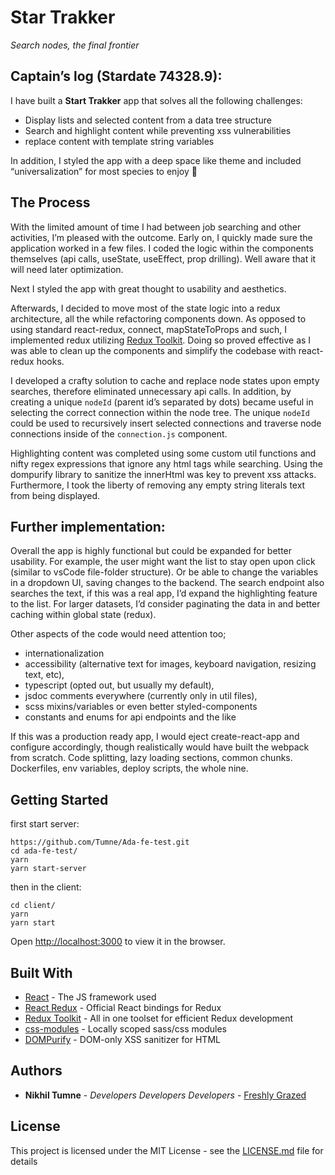 # Star Trakker

_Search nodes, the final frontier_

## Captain’s log (Stardate 74328.9):

I have built a **Start Trakker** app that solves all the following challenges:

- Display lists and selected content from a data tree structure
- Search and highlight content while preventing xss vulnerabilities
- replace content with template string variables

In addition, I styled the app with a deep space like theme and included “universalization” for most species to enjoy
🖖

## The Process

With the limited amount of time I had between job searching and other activities, I’m pleased with the outcome. Early on, I quickly made sure the application worked in a few files. I coded the logic within the components themselves (api calls, useState, useEffect, prop drilling). Well aware that it will need later optimization.

Next I styled the app with great thought to usability and aesthetics.

Afterwards, I decided to move most of the state logic into a redux architecture, all the while refactoring components down. As opposed to using standard react-redux, connect, mapStateToProps and such, I implemented redux utilizing [Redux Toolkit](https://redux-toolkit.js.org/). Doing so proved effective as I was able to clean up the components and simplify the codebase with react-redux hooks.

I developed a crafty solution to cache and replace node states upon empty searches, therefore eliminated unnecessary api calls. In addition, by creating a unique `nodeId` (parent id’s separated by dots) became useful in selecting the correct connection within the node tree. The unique `nodeId` could be used to recursively insert selected connections and traverse node connections inside of the `connection.js` component.

Highlighting content was completed using some custom util functions and nifty regex expressions that ignore any html tags while searching. Using the dompurify library to sanitize the innerHtml was key to prevent xss attacks. Furthermore, I took the liberty of removing any empty string literals text from being displayed.

## Further implementation:

Overall the app is highly functional but could be expanded for better usability. For example, the user might want the list to stay open upon click (similar to vsCode file-folder structure). Or be able to change the variables in a dropdown UI, saving changes to the backend. The search endpoint also searches the text, if this was a real app, I’d expand the highlighting feature to the list. For larger datasets, I’d consider paginating the data in and better caching within global state (redux).

Other aspects of the code would need attention too;

- internationalization
- accessibility (alternative text for images, keyboard navigation, resizing text, etc),
- typescript (opted out, but usually my default),
- jsdoc comments everywhere (currently only in util files),
- scss mixins/variables or even better styled-components
- constants and enums for api endpoints and the like

If this was a production ready app, I would eject create-react-app and configure accordingly, though realistically would have built the webpack from scratch. Code splitting, lazy loading sections, common chunks. Dockerfiles, env variables, deploy scripts, the whole nine.

## Getting Started

first start server:

```
https://github.com/Tumne/Ada-fe-test.git
cd ada-fe-test/
yarn
yarn start-server
```

then in the client:

```
cd client/
yarn
yarn start
```

Open [http://localhost:3000](http://localhost:3000) to view it in the browser.

## Built With

- [React](https://reactjs.org/) - The JS framework used
- [React Redux](https://react-redux.js.org/) - Official React bindings for Redux
- [Redux Toolkit](https://redux-toolkit.js.org/) - All in one toolset for efficient Redux development
- [css-modules](https://github.com/css-modules/css-modules) - Locally scoped sass/css modules
- [DOMPurify](https://github.com/cure53/DOMPurify) - DOM-only XSS sanitizer for HTML

## Authors

- **Nikhil Tumne** - _Developers Developers Developers_ - [Freshly Grazed](http://freshlygrazed.com/)

## License

This project is licensed under the MIT License - see the [LICENSE.md](https://www.mit.edu/~amini/LICENSE.md) file for details

